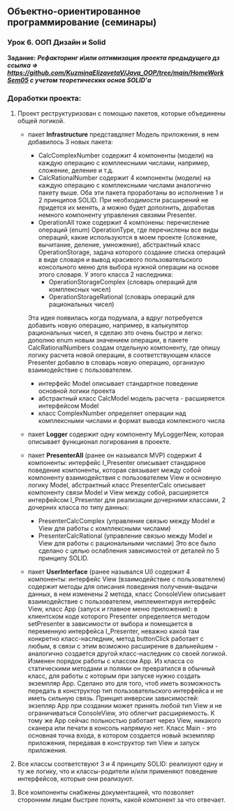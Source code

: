 ## Объектно-ориентированное программирование (семинары)
### Урок 6. ООП Дизайн и Solid
**Задание:**
***Рефакторинг и\или оптимизация проекта предыдущего дз ссылка =>
https://github.com/KuzminaElizavetaV/Java_OOP/tree/main/HomeWorkSem05 с учетом теоретических основ SOLID’а***

### Доработки проекта:

1. Проект реструктуризован с помощью пакетов, которые объединены общей логикой.

   - пакет **Infrastructure** представдляет Модель приложения, в нем добавилось 3 новых пакета: 
     - CalcComplexNumber содержит 4 компоненты (модели) на каждую операцию с комплексными числами, например,
     сложение, деление и т.д.
     - CalcRationalNumber содержит 4 компоненты (модели) на каждую операцию с комплексными числами аналогично пакету выше.
     Оба эти пакета проработаны во исполнение 1 и 2 принципов SOLID. При необходимости расширений не придется их менять,
     а можно будет дополнить, доработав немного компоненту управления связями Presenter.
     - OperationAll тоже содержит 4 компонены: перечисление операций (enum) OperationType, где перечислены все виды 
     операций, какие используются в моем проекте (сложение, вычитание, деление, умножение), абстрактный класс 
     OperationStorage, задача которого создание списка операций в виде словаря и вывод красивого пользовательского 
     консольного меню для выбора нужной операции на основе этого словаря. У этого класса 2 наследника: 
       - OperationStorageComplex (словарь операций для комплексных чисел)
       - OperationStorageRational (словарь операций для рациональных чисел)
       
     Эта идея появилась когда подумала, а вдруг потребуется добавить новую операцию, например, в калькулятор 
     рациональных чисел, я сделаю это очень быстро и легко: дополню enum новым значением операции, в пакете CalcRationalNumbers
     создам отдельную компоненту, где опишу логику расчета новой операции, в соответствующем классе Presenter добавлю в 
     словарь новую операцию, организую взаимодействие с пользователем.
     - интерфейс Model описывает стандартное поведение основной логики проекта
     - абстрактный класс CalcModel модель расчета - расширяется интерфейсом Model
     - класс ComplexNumber определяет операции над комплексными числами и формат вывода комлексного числа
     
   - пакет **Logger** содержит одну компоненту MyLoggerNew, которая описывает функционал логирования в проекте.
   
   - пакет **PresenterAll** (ранее он назывался MVP) содержит 4 компоненты: интерфейс I_Presenter описывает стандарное 
   поведение компоненты, которая связывает между собой компоненту взаимодействия с пользователем View и основную 
   логику Model, абстрактный класс PresenterCalc описывает компоненту связи Model и View между собой, расширяется 
   интерфейсом I_Presenter для реализации дочерними классами, 2 дочерних класса по типу данных:
     - PresenterCalcComplex (управление связью между Model и View для работы с комплексными числами)
     - PresenterCalcRational (управление связью между Model и View для работы с рациональными числами)
   Это все было сделано с целью ослабления зависимостей от деталей по 5 принципу SOLID.
     
   - пакет **UserInterface** (ранее назывался UI) содержит 4 компоненты: интерфейс View (взаимодействие с пользователем) 
   содержит методы для описания поведения получения-выдачи данных, в нем изменены 2 метода, класс ConsoleView 
   описывает взаимодействие с пользователем, имплементируя интерфейс View, класс App (запуск и главное меню приложения):
   в клиентском коде которого Presenter определяется методом setPresenter в зависимости от выбора и помещается в 
   переменную интерфейса I_Presenter, неважно какой там конкретно класс-наследник, метод buttonClick работает с любым,
   в связи с этим возможно расширение в дальнейшем - аналогично создается другой класс-наследник со своей логикой. 
   Изменен порядок работы с классом App. Из класса со статическими методами и полями он превратился в обычный класс, для
   работы с которым при запуске нужно создать экземпляр App. Сделано это для того, чтоб иметь возможность передать в 
   конструктор тип пользовательского интерфейса и не иметь сильную связь. Принцип инверсии зависимостей: экзепляр App 
   при создании может принять любой тип View и не ограничиваться ConsoleView, это облегчит расширяемость. К тому же App 
   сейчас польностью работает через View, никакого сканера или печати в консоль напрямую нет. Класс Main - это основная
   точка входа, в котором создается новый экземпляр приложения, передавая в конструктор тип View и запуск приложения.
2. Все классы соответствуют 3 и 4 принципу SOLID: реализуют одну и ту же логику, что и классы-родители и/или применяют
поведение интерфейсов, которые они реализуют.

3. Все компоненты снабжены документацией, что позволяет сторонним лицам быстрее понять, какой компонент за что отвечает.



